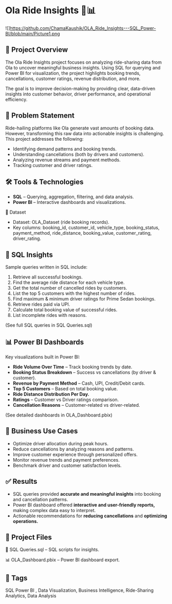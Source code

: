 # Ola Ride Insights 🚖📊

![]https://github.com/ChamaKaushik/OLA_Ride_Insights---SQL_Power-BI/blob/main/Picture1.png

## 📌 Project Overview

The Ola Ride Insights project focuses on analyzing ride-sharing data from Ola to uncover meaningful business insights. Using SQL for querying and Power BI for visualization, the project highlights booking trends, cancellations, customer ratings, revenue distribution, and more.

The goal is to improve decision-making by providing clear, data-driven insights into customer behavior, driver performance, and operational efficiency.

## 🎯 Problem Statement

Ride-hailing platforms like Ola generate vast amounts of booking data. However, transforming this raw data into actionable insights is challenging. This project addresses the following:

- Identifying demand patterns and booking trends.
- Understanding cancellations (both by drivers and customers).
- Analyzing revenue streams and payment methods.
- Tracking customer and driver ratings.

## 🛠️ Tools & Technologies

- **SQL** – Querying, aggregation, filtering, and data analysis.
- **Power BI** – Interactive dashboards and visualizations.

📂 Dataset

- Dataset: OLA_Dataset (ride booking records).
- Key columns: booking_id, customer_id, vehicle_type, booking_status, payment_method, ride_distance, booking_value, customer_rating, driver_rating.

## 📝 SQL Insights

Sample queries written in SQL include:
1. Retrieve all successful bookings.
2. Find the average ride distance for each vehicle type.
3. Get the total number of cancelled rides by customers.
4. List the top 5 customers with the highest number of rides.
5. Find maximum & minimum driver ratings for Prime Sedan bookings.
6. Retrieve rides paid via UPI.
7. Calculate total booking value of successful rides.
8. List incomplete rides with reasons.

(See full SQL queries in SQL Queries.sql)

## 📊 Power BI Dashboards

Key visualizations built in Power BI:
- **Ride Volume Over Time** – Track booking trends by date.
- **Booking Status Breakdown** – Success vs cancellations (by driver & customer).
- **Revenue by Payment Method** – Cash, UPI, Credit/Debit cards.
- **Top 5 Customers** – Based on total booking value.
- **Ride Distance Distribution Per Day.**
- **Ratings** – Customer vs Driver ratings comparison.
- **Cancellation Reasons** – Customer-related vs driver-related.

(See detailed dashboards in OLA_Dashboard.pbix)

## 🚀 Business Use Cases

- Optimize driver allocation during peak hours.
- Reduce cancellations by analyzing reasons and patterns.
- Improve customer experience through personalized offers.
- Monitor revenue trends and payment preferences.
- Benchmark driver and customer satisfaction levels.

## ✅ Results

- SQL queries provided **accurate and meaningful insights** into booking and cancellation patterns.
- Power BI dashboard offered **interactive and user-friendly reports,** making complex data easy to interpret.
- Actionable recommendations for **reducing cancellations** and **optimizing operations.**

## 📎 Project Files

📄 SQL Queries.sql – SQL scripts for insights.

📊 OLA_Dashboard.pbix – Power BI dashboard export.

## 🔖 Tags

SQL Power BI , Data Visualization, Business Intelligence, Ride-Sharing Analytics, Data Analysis
